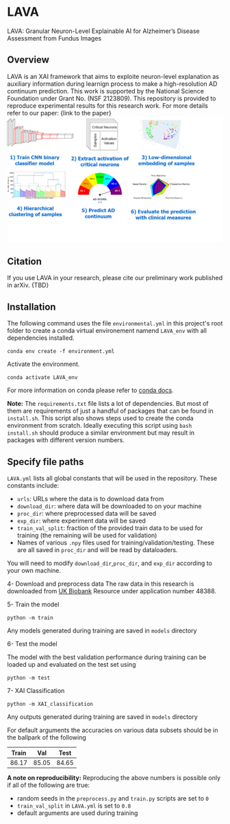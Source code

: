 # LAVA
LAVA: Granular Neuron-Level Explainable AI for Alzheimer’s Disease Assessment from Fundus Images

## Overview
LAVA is an XAI framework that aims to exploite neuron-level explanation as auxiliary information during learnign process to make a high-resolution AD continuum prediction. This work is supported by the National Science Foundation under Grant No. (NSF 2123809). This repository is provided to reproduce experimental results for this research work. For more details refer to our paper: {link to the paper}
![alt text](Images/github.drawio.png)
## Citation
If you use LAVA in your research, please cite our preliminary work published in arXiv.
{TBD}

## Installation
The following command uses the file `environmental.yml` in this project's root folder to create a conda virtual environement namend `LAVA_env` with all dependencies installed.
```
conda env create -f environment.yml
```
Activate the environment.
```
conda activate LAVA_env
```

For more information on conda please refer to [conda docs](https://docs.conda.io/projects/conda/en/latest/user-guide/getting-started.html).

**Note:** The `requirements.txt` file lists a lot of dependencies. But most of them are requirements of just a handful of packages that can be found in `install.sh`. This script also shows steps used to create the conda environment from scratch. Ideally executing this script using `bash install.sh` should produce a similar environment but may result in packages with different version numbers.


## Specify file paths
`LAVA.yml` lists all global constants that will be used in the repository. These constants include:
- `urls`: URLs where the data is to download data from
- `download_dir`: where data will be downloaded to on your machine
- `proc_dir`: where preprocessed data will be saved
- `exp_dir`: where experiment data will be saved
- `train_val_split`: fraction of the provided train data to be used for training (the remaining will be used for validation)
- Names of various `.npy` files used for training/validation/testing. These are all saved in `proc_dir` and will be read by dataloaders.

You will need to modify `download_dir`,`proc_dir`, and `exp_dir` according to your own machine.

4- Download and preprocess data
The raw data in this research is downloaded from [UK Biobank](https://www.ukbiobank.ac.uk/) Resource under application number 48388.

5- Train the model 
```
python -m train
```

Any models generated during training are saved in `models` directory

6- Test the model

The model with the best validation performance during training can be loaded up and evaluated on the test set using
```
python -m test
```
7- XAI Classification
```
python -m XAI_classification
```

Any outputs generated during training are saved in `models` directory

For default arguments the accuracies on various data subsets should be in the ballpark of the following

|Train|Val|Test|
|---|---|---|
|86.17|85.05|84.65|

**A note on reproducibility:** Reproducing the above numbers is possible only if all of the following are true:
- random seeds in the `preprocess.py` and `train.py` scripts are set to `0`
- `train_val_split` in `LAVA.yml` is set to `0.8`
- default arguments are used during training
